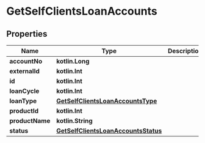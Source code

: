 
# GetSelfClientsLoanAccounts

## Properties
| Name | Type | Description | Notes |
| ------------ | ------------- | ------------- | ------------- |
| **accountNo** | **kotlin.Long** |  |  [optional] |
| **externalId** | **kotlin.Int** |  |  [optional] |
| **id** | **kotlin.Int** |  |  [optional] |
| **loanCycle** | **kotlin.Int** |  |  [optional] |
| **loanType** | [**GetSelfClientsLoanAccountsType**](GetSelfClientsLoanAccountsType.md) |  |  [optional] |
| **productId** | **kotlin.Int** |  |  [optional] |
| **productName** | **kotlin.String** |  |  [optional] |
| **status** | [**GetSelfClientsLoanAccountsStatus**](GetSelfClientsLoanAccountsStatus.md) |  |  [optional] |



